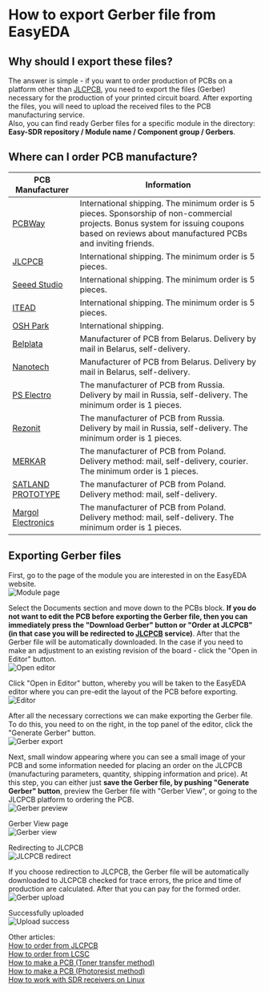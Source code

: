 # How to export Gerber file from EasyEDA

## Why should I export these files?
The answer is simple - if you want to order production of PCBs on a platform other than [JLCPCB], you need to export the files (Gerber) necessary for the production of your printed circuit board. After exporting the files, you will need to upload the received files to the PCB manufacturing service.  
Also, you can find ready Gerber files for a specific module in the directory:  
**Easy-SDR repository / Module name / Component group / Gerbers**.

## Where can I order PCB manufacture?
| PCB Manufacturer | Information |
| ----- | ----- |
| [PCBWay] | International shipping. The minimum order is 5 pieces. Sponsorship of non-commercial projects. Bonus system for issuing coupons based on reviews about manufactured PCBs and inviting friends. |
| [JLCPCB] | International shipping. The minimum order is 5 pieces. |
| [Seeed Studio] | International shipping. The minimum order is 5 pieces. |
| [ITEAD] | International shipping. The minimum order is 5 pieces. |
| [OSH Park] | International shipping. |
| [Belplata] | Manufacturer of PCB from Belarus. Delivery by mail in Belarus, self-delivery.|
| [Nanotech] | Manufacturer of PCB from Belarus. Delivery by mail in Belarus, self-delivery. |
| [PS Electro] | The manufacturer of PCB from Russia. Delivery by mail in Russia, self-delivery. The minimum order is 1 pieces.|
| [Rezonit] |  The manufacturer of PCB from Russia. Delivery by mail in Russia, self-delivery. The minimum order is 1 pieces. |
| [MERKAR] | The manufacturer of PCB from Poland. Delivery method: mail, self-delivery, courier. The minimum order is 1 pieces. |
| [SATLAND PROTOTYPE] | The manufacturer of PCB from Poland. Delivery method: mail, self-delivery. |
| [Margol Electronics] | The manufacturer of PCB from Poland. Delivery method: mail, self-delivery. The minimum order is 1 pieces. |

## Exporting Gerber files
First, go to the page of the module you are interested in on the EasyEDA website.  
![Module page](../Resources/EasyEDA%20Gerber%20export/EasyEDA-1-Module-page.png)  

Select the Documents section and move down to the PCBs block. **If you do not want to edit the PCB before exporting the Gerber file, then you can immediately press the "Download Gerber" button or "Order at JLCPCB" (in that case you will be redirected to [JLCPCB] service)**. After that the Gerber file will be automatically downloaded. In the case if you need to make an adjustment to an existing revision of the board - click the "Open in Editor" button.  
![Open editor](../Resources/EasyEDA%20Gerber%20export/EasyEDA-2-Open-editor.png)  

Click "Open in Editor" button, whereby you will be taken to the EasyEDA editor where you can pre-edit the layout of the PCB before exporting.  
![Editor](../Resources/EasyEDA%20Gerber%20export/EasyEDA-3-Editor.png)  

After all the necessary corrections we can make exporting the Gerber file. To do this, you need to on the right, in the top panel of the editor, click the "Generate Gerber" button.  
![Gerber export](../Resources/EasyEDA%20Gerber%20export/EasyEDA-4-Gerber-export.png)  

Next, small window appearing where you can see a small image of your PCB and some information needed for placing an order on the JLCPCB (manufacturing parameters, quantity, shipping information and price). At this step, you can either just **save the Gerber file, by pushing "Generate Gerber" button**, preview the Gerber file with "Gerber View", or going to the JLCPCB platform to ordering the PCB.  
![Gerber preview](../Resources/EasyEDA%20Gerber%20export/EasyEDA-5-Gerber-preview.png)  

Gerber View page  
![Gerber view](../Resources/EasyEDA%20Gerber%20export/EasyEDA-6-Gerber-view.png)  

Redirecting to JLCPCB  
![JLCPCB redirect](../Resources/EasyEDA%20Gerber%20export/EasyEDA-7-JLCPCB-redirect.png)  

If you choose redirection to JLCPCB, the Gerber file will be automatically downloaded to JLCPCB checked for trace errors, the price and time of production are calculated. After that you can pay for the formed order.  
![Gerber upload](../Resources/EasyEDA%20Gerber%20export/EasyEDA-8-Gerber-upload.png)  

Successfully uploaded  
![Upload success](../Resources/EasyEDA%20Gerber%20export/EasyEDA-9-Gerber-upload-success.png)  

Other articles:  
[How to order from JLCPCB](./How%20to%20order%20from%20JLCPCB.md)  
[How to order from LCSC](./How%20to%20order%20from%20LCSC.md)  
[How to make a PCB (Toner transfer method)](./How%20to%20make%20a%20PCB%20(Toner%20transfer%20method).md)  
[How to make a PCB (Photoresist method)](./How%20to%20make%20a%20PCB%20(Photoresist%20method).md)  
[How to work with SDR receivers on Linux](./How%20to%20work%20with%20SDR%20receivers%20on%20Linux.md)


[EasyEDA]: <https://easyeda.com/>
[PCBWay]: <https://www.pcbway.com/>
[JLCPCB]: <https://jlcpcb.com/>
[Seeed Studio]: <https://www.seeedstudio.com/fusion_pcb.html>
[ITEAD]: <https://www.itead.cc/open-pcb/pcb-prototyping.html>
[OSH Park]: <https://oshpark.com/>
[Belplata]: <https://belplata.by/calc>
[Nanotech]: <http://www.pcb.by/index.php/clients/howto>
[PS Electro]: <http://www.pselectro.ru/zakaz_pechatnyh_plat/>
[Rezonit]: <https://service.rezonit.ru/cards/new>
[MERKAR]: <http://www.merkar.pl/cennik.html>
[SATLAND PROTOTYPE]: <http://prototypy.com/sites_pcbplugins/pcborder/58>
[Margol Electronics]: <http://www.fabrykapcb.pl/jakzamowic.html>